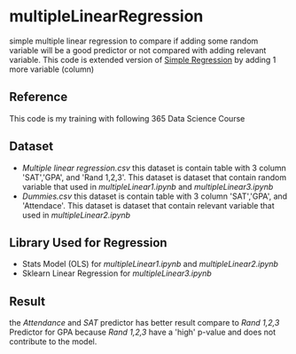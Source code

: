 # multipleLinearRegression
 simple multiple linear regression to compare if adding some random variable will be a good predictor or not compared with adding relevant variable. This code is extended version of [Simple Regression](https://github.com/hasbiabdulmajid/linearRegression) by adding 1 more variable (column)
 
 ## Reference
 This code is my training with following 365 Data Science Course
 
 ## Dataset
 - *Multiple linear regression.csv*
 this dataset is contain table with 3 column 'SAT','GPA', and 'Rand 1,2,3'. This dataset is dataset that contain random variable that used in *multipleLinear1.ipynb* and *multipleLinear3.ipynb*
 - *Dummies.csv*
 this dataset is contain table with 3 column 'SAT','GPA', and 'Attendace'. This dataset is dataset that contain relevant variable that used in *multipleLinear2.ipynb*
 
 ## Library Used for Regression
 - Stats Model (OLS) for *multipleLinear1.ipynb* and *multipleLinear2.ipynb*
 - Sklearn Linear Regression for *multipleLinear3.ipynb*
 
 ## Result
 the *Attendance* and *SAT* predictor has better result compare to *Rand 1,2,3* Predictor for GPA because *Rand 1,2,3* have a 'high' p-value and does not contribute to the model.
